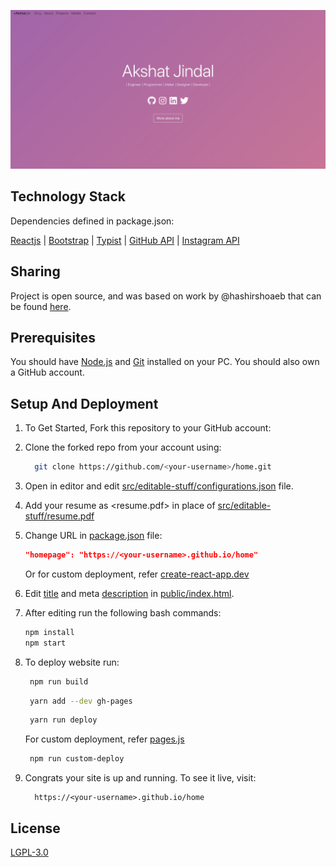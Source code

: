 <!-- PROJECT LOGO -->

[![Site preview](/public/social-image.PNG)](https://jefferyjohn.github.io/)

## Technology Stack

Dependencies defined in package.json:

[Reactjs](https://reactjs.org/) | [Bootstrap](https://getbootstrap.com/) |
[Typist](https://github.com/jstejada/react-typist) |
[GitHub API](https://developer.github.com/v3/repos/) |
[Instagram API](https://www.instagram.com/developer/embedding/)

## Sharing

Project is open source, and was based on work by @hashirshoaeb that can be found
[here](https://github.com/hashirshoaeb/home).

## Prerequisites

You should have [Node.js](https://nodejs.org/en/) and
[Git](https://git-scm.com/) installed on your PC. You should also own a GitHub
account.

## Setup And Deployment

1. To Get Started, Fork this repository to your GitHub account:
2. Clone the forked repo from your account using:

    ```bash
      git clone https://github.com/<your-username>/home.git
    ```

3. Open in editor and edit
   [src/editable-stuff/configurations.json](./src/editable-stuff/configurations.json)
   file.

4. Add your resume as <resume.pdf> in place of
   [src/editable-stuff/resume.pdf](./src/editable-stuff/)
5. Change URL in [package.json](./package.json) file:

    ```json
    "homepage": "https://<your-username>.github.io/home"
    ```

    Or for custom deployment, refer
    [create-react-app.dev](https://create-react-app.dev/docs/deployment/)

6. Edit [title](./public/index.html#L34) and meta
   [description](./public/index.html#L13) in
   [public/index.html](./public/index.html).

7. After editing run the following bash commands:

    ```bash
    npm install
    npm start
    ```

8. To deploy website run:

    ```bash
     npm run build
    ```

    ```bash
     yarn add --dev gh-pages
    ```

    ```bash
     yarn run deploy
    ```

    For custom deployment, refer [pages.js](./pages.js)

    ```bash
     npm run custom-deploy
    ```

9. Congrats your site is up and running. To see it live, visit:

    ```https
      https://<your-username>.github.io/home
    ```

## License

[LGPL-3.0](https://www.gnu.org/licenses/lgpl-3.0.en.html)
